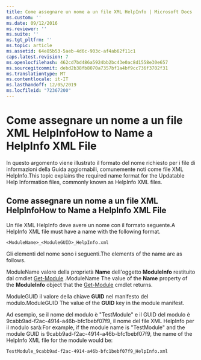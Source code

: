 ```yaml
---
title: Come assegnare un nome a un file XML HelpInfo | Microsoft Docs
ms.custom: ''
ms.date: 09/12/2016
ms.reviewer: ''
ms.suite: ''
ms.tgt_pltfrm: ''
ms.topic: article
ms.assetid: 64e85b53-5aeb-4d6c-903c-af4ab62f11c1
caps.latest.revision: 7
ms.openlocfilehash: 462cd7bd486a5924bb2bc43e0ac8d1558e30e657
ms.sourcegitcommit: debd2b38fb8070a7357bf1a4bf9cc736f3702f31
ms.translationtype: MT
ms.contentlocale: it-IT
ms.lasthandoff: 12/05/2019
ms.locfileid: "72367200"
---
```

# <a name="how-to-name-a-helpinfo-xml-file"></a><span data-ttu-id="990ed-102">Come assegnare un nome a un file XML HelpInfo</span><span class="sxs-lookup"><span data-stu-id="990ed-102">How to Name a HelpInfo XML File</span></span>

<span data-ttu-id="990ed-103">In questo argomento viene illustrato il formato del nome richiesto per i file di informazioni della Guida aggiornabili, comunemente noti come file XML HelpInfo.</span><span class="sxs-lookup"><span data-stu-id="990ed-103">This topic explains the required name format for the Updatable Help Information files, commonly known as HelpInfo XML files.</span></span>

## <a name="how-to-name-a-helpinfo-xml-file"></a><span data-ttu-id="990ed-104">Come assegnare un nome a un file XML HelpInfo</span><span class="sxs-lookup"><span data-stu-id="990ed-104">How to Name a HelpInfo XML File</span></span>

<span data-ttu-id="990ed-105">Un file XML HelpInfo deve avere un nome con il formato seguente.</span><span class="sxs-lookup"><span data-stu-id="990ed-105">A HelpInfo XML file must have a name with the following format.</span></span>

`<ModuleName>_<ModuleGUID>_HelpInfo.xml`

<span data-ttu-id="990ed-106">Gli elementi del nome sono i seguenti.</span><span class="sxs-lookup"><span data-stu-id="990ed-106">The elements of the name are as follows.</span></span>

<span data-ttu-id="990ed-107">ModuleName valore della proprietà **Name** dell'oggetto **ModuleInfo** restituito dal cmdlet [Get-Module](/powershell/module/Microsoft.PowerShell.Core/Get-Module) .</span><span class="sxs-lookup"><span data-stu-id="990ed-107">ModuleName The value of the **Name** property of the **ModuleInfo** object that the [Get-Module](/powershell/module/Microsoft.PowerShell.Core/Get-Module) cmdlet returns.</span></span>

<span data-ttu-id="990ed-108">ModuleGUID il valore della chiave **GUID** nel manifesto del modulo.</span><span class="sxs-lookup"><span data-stu-id="990ed-108">ModuleGUID The value of the **GUID** key in the module manifest.</span></span>

<span data-ttu-id="990ed-109">Ad esempio, se il nome del modulo è "TestModule" e il GUID del modulo è 9cabb9ad-f2ac-4914-a46b-bfc1bebf07f9, il nome del file XML HelpInfo per il modulo sarà:</span><span class="sxs-lookup"><span data-stu-id="990ed-109">For example, if the module name is "TestModule" and the module GUID is 9cabb9ad-f2ac-4914-a46b-bfc1bebf07f9, the name of the HelpInfo XML file for the module would be:</span></span>

`TestModule_9cabb9ad-f2ac-4914-a46b-bfc1bebf07f9_HelpInfo.xml`